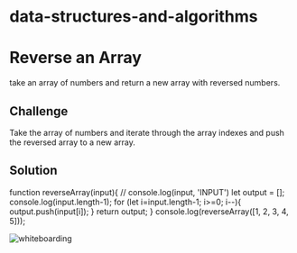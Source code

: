 # data-structures-and-algorithms

# Reverse an Array
<!-- Short summary or background information -->
take an array of numbers and return a new array with reversed numbers.

## Challenge
<!-- Description of the challenge -->
Take the array of numbers and iterate through the array indexes and push the reversed array to a new array. 

## Solution
<!-- Embedded whiteboard image -->
function reverseArray(input){
    // console.log(input, 'INPUT')
    let output = [];
    console.log(input.length-1);
    for (let i=input.length-1; i>=0; i--){
     output.push(input[i]);
    }
    return output;
  }
  console.log(reverseArray([1, 2, 3, 4, 5]));

  ![whiteboarding](https://raw.githubusercontent.com/sarabahrini/data-structures-and-algorithms/master/image/Image%20from%20iOS%20(7).jpg)